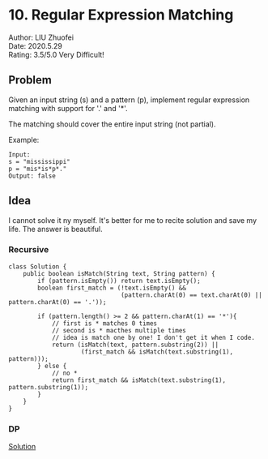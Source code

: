 # 10. Regular Expression Matching

Author: LIU Zhuofei  
Date: 2020.5.29  
Rating: 3.5/5.0 Very Difficult!  

## Problem
Given an input string (s) and a pattern (p), implement regular expression matching with support for '.' and '*'.

The matching should cover the entire input string (not partial).

Example:
```
Input:
s = "mississippi"
p = "mis*is*p*."
Output: false
```

## Idea

I cannot solve it ny myself. It's better for me to recite solution and save my life. The answer is beautiful.  

### Recursive
```
class Solution {
    public boolean isMatch(String text, String pattern) {
        if (pattern.isEmpty()) return text.isEmpty();
        boolean first_match = (!text.isEmpty() &&
                               (pattern.charAt(0) == text.charAt(0) || pattern.charAt(0) == '.'));

        if (pattern.length() >= 2 && pattern.charAt(1) == '*'){
            // first is * matches 0 times
            // second is * macthes multiple times
            // idea is match one by one! I don't get it when I code.
            return (isMatch(text, pattern.substring(2)) ||
                    (first_match && isMatch(text.substring(1), pattern)));
        } else {
            // no *
            return first_match && isMatch(text.substring(1), pattern.substring(1));
        }
    }
}
```
### DP

[Solution](https://leetcode.com/problems/regular-expression-matching/discuss/5651/Easy-DP-Java-Solution-with-detailed-Explanation)
